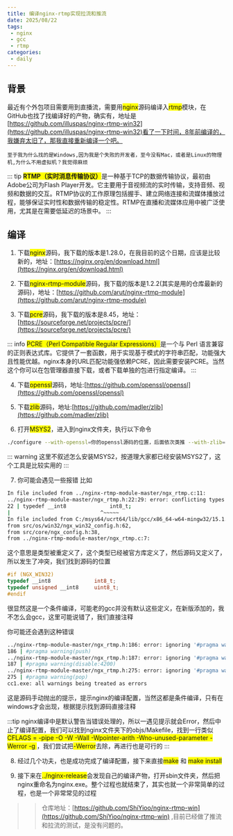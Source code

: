 ```yaml
---
title: 编译nginx-rtmp实现拉流和推流
date: 2025/08/22
tags:
 - nginx
 - gcc
 - rtmp
categories:
 - daily
---
```


## 背景
最近有个外包项目需要用到直播流，需要用<span class="markdown-word-wrap">nginx</span>源码编译入<span class="markdown-word-wrap">rtmp</span>模块，在GitHub也找了找编译好的产物，确实有，地址是[https://github.com/illuspas/nginx-rtmp-win32](https://github.com/illuspas/nginx-rtmp-win32)看了一下时间，8年前编译的，我嫌弃太旧了，那我直接重新编译一个吧。

`至于我为什么找的是Windows,因为我是个失败的开发者，至今没有Mac，或者是Linux的物理机,为什么不用虚拟机？我觉得麻烦`

::: tip
<span class="markdown-word-wrap">**RTMP（实时消息传输协议）**</span>是一种基于TCP的数据传输协议，最初由Adobe公司为Flash Player开发。它主要用于音视频流的实时传输，支持音频、视频和数据的交互。RTMP协议的工作原理包括握手、建立网络连接和流媒体播放过程，能够保证实时性和数据传输的稳定性。RTMP在直播和流媒体应用中被广泛使用，尤其是在需要低延迟的场景中。 
:::


## 编译
1. 下载<span class="markdown-word-wrap">nginx</span>源码，我下载的版本是1.28.0，在我目前的这个日期，应该是比较新的，地址：[https://nginx.org/en/download.html](https://nginx.org/en/download.html)

2. 下载<span class="markdown-word-wrap">nginx-rtmp-module</span>源码，我下载的版本是1.2.2(其实是用的仓库最新的源码)，地址：[https://github.com/arut/nginx-rtmp-module](https://github.com/arut/nginx-rtmp-module)

3. 下载<span class="markdown-word-wrap">pcre</span>源码，我下载的版本是8.45，地址：[https://sourceforge.net/projects/pcre/](https://sourceforge.net/projects/pcre/)

::: info
<span class="markdown-word-wrap">PCRE（Perl Compatible Regular Expressions）</span>是一个与 Perl 语言兼容的正则表达式库。它提供了一套函数，用于实现基于模式的字符串匹配，功能强大且性能优越。nginx本身的URL匹配功能强依赖PCRE，因此需要安装PCRE。当然这个你可以在包管理器直接下载，或者下载单独的包进行指定编译。
:::

4. 下载<span class="markdown-word-wrap">openssl</span>源码，地址:[https://github.com/openssl/openssl](https://github.com/openssl/openssl)

5. 下载<span class="markdown-word-wrap">zlib</span>源码，地址:[https://github.com/madler/zlib](https://github.com/madler/zlib)

6. 打开<span class="markdown-word-wrap">MSYS2</span>，进入到nginx文件夹，执行以下命令
```bash
./configure --with-openssl=你的openssl源码的位置，后面依次类推 --with-zlib=../zlib --with-pcre=../pcre --with-http_ssl_module  --prefix=../nginx-release --add-module=../nginx-rtmp-module
```

::: warning
这里不叙述怎么安装MSYS2，按道理大家都已经安装MSYS2了，这个工具是比较实用的
:::

7. 你可能会遇见一些报错
比如
```bash
In file included from ../nginx-rtmp-module-master/ngx_rtmp.c:11:
../nginx-rtmp-module-master/ngx_rtmp.h:22:29: error: conflicting types for 'int8_t'; have 'char'
22 | typedef __int8              int8_t;
|                             ^~~~~~
In file included from C:/msys64/ucrt64/lib/gcc/x86_64-w64-mingw32/15.1.0/include/stdint.h:11,
from src/os/win32/ngx_win32_config.h:62,
from src/core/ngx_config.h:38,
from ../nginx-rtmp-module-master/ngx_rtmp.c:7:
```
这个意思是类型被重定义了，这个类型已经被官方库定义了，然后源码又定义了，所以发生了冲突，我们找到源码的位置
```c
#if (NGX_WIN32)
typedef __int8              int8_t;
typedef unsigned __int8     uint8_t;
#endif
```
很显然这是一个条件编译，可能老的gcc并没有默认这些定义，在新版添加的，我不怎么会gcc，这里可能说错了，我们直接注释

你可能还会遇到这种错误
```bash
../nginx-rtmp-module-master/ngx_rtmp.h:186: error: ignoring '#pragma warning ' [-Werror=unknown-pragmas]
186 | #pragma warning(push)
../nginx-rtmp-module-master/ngx_rtmp.h:187: error: ignoring '#pragma warning ' [-Werror=unknown-pragmas]
187 | #pragma warning(disable:4200)
../nginx-rtmp-module-master/ngx_rtmp.h:275: error: ignoring '#pragma warning ' [-Werror=unknown-pragmas]
275 | #pragma warning(pop)
cc1.exe: all warnings being treated as errors
```
这是源码手动抛出的提示，提示nginx的编译配置，当然这都是条件编译，只有在windows才会出现，根据提示找到源码直接注释

:::tip
nginx编译中是默认警告当错误处理的，所以一遇见提示就会Error，然后中止了编译配置，我们可以找到nginx文件夹下的objs/Makefile，找到一行类似<span class="markdown-word-wrap">CFLAGS =  -pipe  -O -W -Wall -Wpointer-arith -Wno-unused-parameter -Werror -g </span>，我们尝试把<span class="markdown-word-wrap">-Werror</span>去除，再进行也是可行的
:::

8. 经过几个功夫，也是成功完成了编译配置，接下来直接<span class="markdown-word-wrap">make</span> 和 <span class="markdown-word-wrap">make install</span>

9. 接下来在<span class="markdown-word-wrap">../nginx-release</span>会发现自己的编译产物，打开sbin文件夹，然后把nginx重命名为nginx.exe。整个过程也就结束了，其实也就一个非常简单的过程，也是一个非常常见的过程

>> 仓库地址：[https://github.com/ShiYioo/nginx-rtmp-win](https://github.com/ShiYioo/nginx-rtmp-win) ,目前已经做了推流和拉流的测试，是没有问题的。


<style>
.markdown-word-wrap {
    background-color: yellow;
}

.dark .markdown-word-wrap {
    background-color: #2e2e2e;
    color: #ffffff;
}
</style>